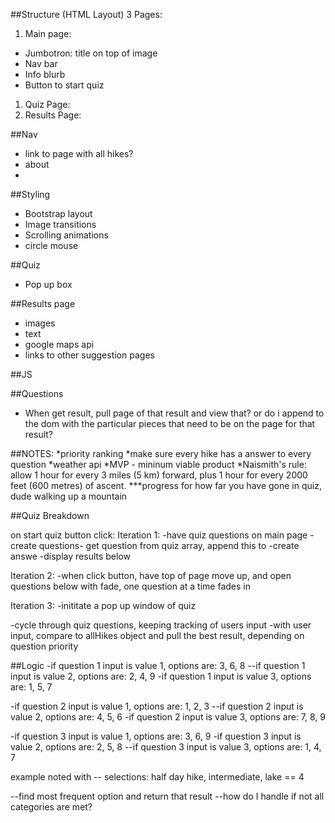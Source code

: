##Structure (HTML Layout)
3 Pages:
1. Main page:
  * Jumbotron: title on top of image
  * Nav bar
  * Info blurb
  * Button to start quiz
1. Quiz Page:
1. Results Page:

##Nav
* link to page with all hikes?
* about
*

##Styling
* Bootstrap layout
* Image transitions
* Scrolling animations
* circle mouse

##Quiz
* Pop up box

##Results page
* images
* text
* google maps api
* links to other suggestion pages

##JS

##Questions
* When get result, pull page of that result and view that? or do i append to the dom with the particular pieces that need to be on the page for that result?

##NOTES:
*priority ranking
*make sure every hike has a answer to every question
*weather api
*MVP - mininum viable product
*Naismith's rule: allow 1 hour for every 3 miles (5 km) forward, plus 1 hour for every 2000 feet (600 metres) of ascent.
***progress for how far you have gone in quiz, dude walking up a mountain

##Quiz Breakdown

on start quiz button click:
Iteration 1:
-have quiz questions on main page
  -create questions- get question from quiz array, append this to
  -create answe
-display results below

Iteration 2:
-when click button, have top of page move up, and open questions below with fade, one question at a time fades in

Iteration 3:
-inititate a pop up window of quiz


-cycle through quiz questions, keeping tracking of users input
-with user input, compare to allHikes object and pull the best result, depending on question priority


##Logic
-if question 1 input is value 1, options are: 3, 6, 8
--if question 1 input is value 2, options are: 2, 4, 9
-if question 1 input is value 3, options are: 1, 5, 7

-if question 2 input is value 1, options are: 1, 2, 3
--if question 2 input is value 2, options are: 4, 5, 6
-if question 2 input is value 3, options are: 7, 8, 9

-if question 3 input is value 1, options are: 3, 6, 9
-if question 3 input is value 2, options are: 2, 5, 8
--if question 3 input is value 3, options are: 1, 4, 7

example noted with -- selections:
half day hike, intermediate, lake == 4

--find most frequent option and return that result
--how do I handle if not all categories are met?



